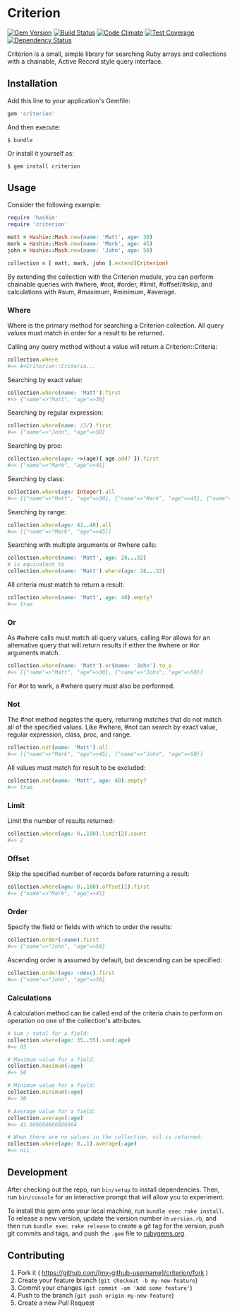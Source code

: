 # Criterion

[![Gem Version](https://img.shields.io/gem/v/criterion.svg?style=flat)](https://rubygems.org/gems/criterion)
[![Build Status](https://img.shields.io/travis/activefx/criterion.svg?style=flat)](http://travis-ci.org/activefx/criterion)
[![Code Climate](https://img.shields.io/codeclimate/github/activefx/criterion.svg?style=flat)](https://codeclimate.com/github/activefx/criterion)
[![Test Coverage](https://img.shields.io/codeclimate/coverage/github/activefx/criterion.svg?style=flat)](https://codeclimate.com/github/activefx/criterion/coverage)
[![Dependency Status](https://gemnasium.com/activefx/criterion.svg)](https://gemnasium.com/activefx/criterion)

Criterion is a small, simple library for searching Ruby arrays and collections with a chainable, Active Record style query interface.

## Installation

Add this line to your application's Gemfile:

```ruby
gem 'criterion'
```

And then execute:

    $ bundle

Or install it yourself as:

    $ gem install criterion

## Usage

Consider the following example: 

````ruby 
require 'hashie'
require 'criterion'

matt = Hashie::Mash.new(name: 'Matt', age: 30) 
mark = Hashie::Mash.new(name: 'Mark', age: 45) 
john = Hashie::Mash.new(name: 'John', age: 50) 

collection = [ matt, mark, john ].extend(Criterion)
````

By extending the collection with the Criterion module, you can perform chainable queries with #where, #not, #order, #limit, #offset/#skip, and calculations with #sum, #maximum, #minimum, #average.

### Where 

Where is the primary method for searching a Criterion collection. All query values must match in order for a result to be returned. 

Calling any query method without a value will return a Criterion::Criteria: 

````ruby 
collection.where
#=> #<Criterion::Criteria...
````

Searching by exact value: 

````ruby 
collection.where(name: 'Matt').first
#=> {"name"=>"Matt", "age"=>30}
````

Searching by regular expression: 

````ruby 
collection.where(name: /J/).first
#=> {"name"=>"John", "age"=>50}
````

Searching by proc: 

````ruby 
collection.where(age: ->(age){ age.odd? }).first
#=> {"name"=>"Mark", "age"=>45}
````

Searching by class:

````ruby 
collection.where(age: Integer).all
#=> [{"name"=>"Matt", "age"=>30}, {"name"=>"Mark", "age"=>45}, {"name"=>"John", "age"=>50}]
````

Searching by range: 

````ruby 
collection.where(age: 42..48).all
#=> [{"name"=>"Mark", "age"=>45}]
````

Searching with multiple arguments or #where calls:

````ruby 
collection.where(name: 'Matt', age: 28...32)
# is equivalent to 
collection.where(name: 'Matt').where(age: 28...32)
````

All criteria must match to return a result: 

````ruby 
collection.where(name: 'Matt', age: 40).empty?
#=> true
````

### Or 

As #where calls must match all query values, calling #or allows for an alternative query that will return results if either the #where or #or arguments match. 

````ruby 
collection.where(name: 'Matt').or(name: 'John').to_a
#=> [{"name"=>"Matt", "age"=>30}, {"name"=>"John", "age"=>50}]
````

For #or to work, a #where query must also be performed. 

### Not 

The #not method negates the query, returning matches that do not match all of the specified values. Like #where, #not can search by exact value, regular expression, class, proc, and range. 

````ruby 
collection.not(name: 'Matt').all 
#=> [{"name"=>"Mark", "age"=>45}, {"name"=>"John", "age"=>50}]
````

All values must match for result to be excluded:

````ruby 
collection.not(name: 'Matt', age: 40).empty?
#=> true 
````

### Limit

Limit the number of results returned: 

````ruby 
collection.where(age: 0..100).limit(2).count
#=> 2 
````

### Offset 

Skip the specified number of records before returning a result: 

````ruby 
collection.where(age: 0..100).offset(1).first
#=> {"name"=>"Mark", "age"=>45}
````

### Order 

Specify the field or fields with which to order the results: 

````ruby 
collection.order(:name).first
#=> {"name"=>"John", "age"=>50}
````

Ascending order is assumed by default, but descending can be specified:

````ruby 
collection.order(age: :desc).first
#=> {"name"=>"John", "age"=>50}
````

### Calculations 

A calculation method can be called end of the criteria chain to perform on operation on one of the collection's attributes. 

````ruby 
# Sum / total for a field: 
collection.where(age: 35..55).sum(:age)
#=> 95

# Maximum value for a field: 
collection.maximum(:age)
#=> 50 

# Minimum value for a field:
collection.minimum(:age)
#=> 30 

# Average value for a field:
collection.average(:age)
#=> 41.666666666666664

# When there are no values in the collection, nil is returned:
collection.where(age: 0..1).average(:age)
#=> nil 
````

## Development

After checking out the repo, run `bin/setup` to install dependencies. Then, run `bin/console` for an interactive prompt that will allow you to experiment.

To install this gem onto your local machine, run `bundle exec rake install`. To release a new version, update the version number in `version.rb`, and then run `bundle exec rake release` to create a git tag for the version, push git commits and tags, and push the `.gem` file to [rubygems.org](https://rubygems.org).

## Contributing

1. Fork it ( https://github.com/[my-github-username]/criterion/fork )
2. Create your feature branch (`git checkout -b my-new-feature`)
3. Commit your changes (`git commit -am 'Add some feature'`)
4. Push to the branch (`git push origin my-new-feature`)
5. Create a new Pull Request
